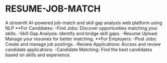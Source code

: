 # RESUME-JOB-MATCH
A streamlit AI-powered job-match and skill gap analysis web platform using NLP 
**For Candidates:
-﻿﻿Find Jobs: Discover opportunities matching your skills.
﻿﻿-Skill Gap Analysis: Identify and bridge skill gaps.
﻿﻿-Resume Upload: Manage your resumes for better matching.
**For Employers:
﻿﻿-Post Jobs: Create and manage job postings.
﻿﻿-Review Applications: Access and review candidate applications.
﻿﻿-Candidate Matching: Find the best candidates based on skills and experience.
